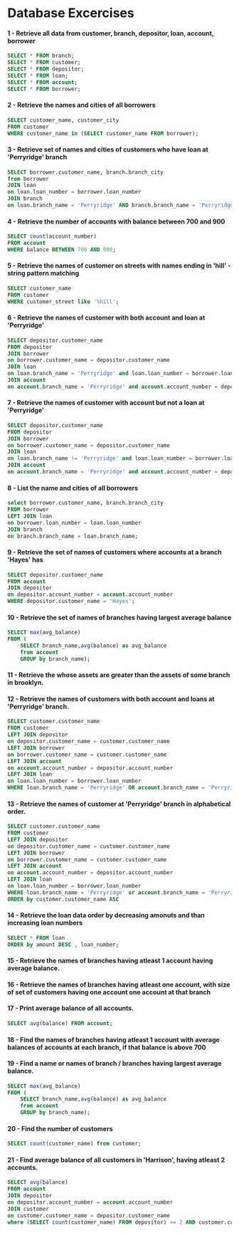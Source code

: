 # Database Excercises

#### 1 - Retrieve all data from customer, branch, depositor, loan, account, borrower
```sql
SELECT * FROM branch;
SELECT * FROM customer;
SELECT * FROM depositor;
SELECT * FROM loan;
SELECT * FROM account;
SELECT * FROM borrower;
```

#### 2 - Retrieve the names and cities of all borrowers
```sql
SELECT customer_name, customer_city
FROM customer
WHERE customer_name in (SELECT customer_name FROM borrower);
```


#### 3 - Retrieve set of names and cities of customers who have loan at 'Perryridge' branch
```sql
SELECT borrower.customer_name, branch.branch_city
from borrower
JOIN loan
on loan.loan_number = borrower.loan_number
JOIN branch
on loan.branch_name = 'Perryridge' AND branch.branch_name = 'Perryridge';
```


#### 4 - Retrieve the number of accounts with balance between 700 and 900
```sql
SELECT count(account_number)
FROM account
WHERE balance BETWEEN 700 AND 900;
```

#### 5 - Retrieve the names of customer on streets with names ending in 'hill' - string pattern matching
```sql
SELECT customer_name
FROM customer
WHERE customer_street like '%hill';
```

#### 6 - Retrieve the names of customer with both account and loan at 'Perryridge'  
```sql
SELECT depositor.customer_name
FROM depositor
JOIN borrower
on borrower.customer_name = depositor.customer_name
JOIN loan
on loan.branch_name = 'Perryridge' and loan.loan_number = borrower.loan_number
JOIN account
on account.branch_name = 'Perryridge' and account.account_number = depositor.account_number;
```

#### 7 - Retrieve the names of customer with account but not a loan at 'Perryridge'  
```sql
SELECT depositor.customer_name
FROM depositor
JOIN borrower
on borrower.customer_name = depositor.customer_name
JOIN loan
on loan.branch_name != 'Perryridge' and loan.loan_number = borrower.loan_number
JOIN account
on account.branch_name = 'Perryridge' and account.account_number = depositor.account_number;
```

#### 8 - List the name and cities of all borrowers
```sql
select borrower.customer_name, branch.branch_city
FROM borrower
LEFT JOIN loan
on borrower.loan_number = loan.loan_number
JOIN branch
on branch.branch_name = loan.branch_name;
```

#### 9 - Retrieve the set of names of customers where accounts at a branch 'Hayes' has
```sql
SELECT depositor.customer_name
FROM account
JOIN depositor
on depositor.account_number = account.account_number
WHERE depositor.customer_name = 'Hayes';
```

#### 10 - Retrieve the set of names of branches having largest average balance
```sql
SELECT max(avg_balance)
FROM (
	SELECT branch_name,avg(balance) as avg_balance
	from account
	GROUP by branch_name);
```
#### 11 - Retrieve the whose assets are greater than the assets of some branch in brooklyn.
#### 12 - Retrieve the names of customers with both account and loans at 'Perryridge' branch.
```sql
SELECT customer.customer_name
FROM customer
LEFT JOIN depositor
on depositor.customer_name = customer.customer_name
LEFT JOIN borrower
on borrower.customer_name = customer.customer_name
LEFT JOIN account
on account.account_number = depositor.account_number
LEFT JOIN loan
on loan.loan_number = borrower.loan_number
WHERE loan.branch_name = 'Perryridge' OR account.branch_name = 'Perryridge'
```

#### 13 - Retrieve the names of customer at 'Perryridge' branch in alphabetical order.
```sql
SELECT customer.customer_name
FROM customer
LEFT JOIN depositor
on depositor.customer_name = customer.customer_name
LEFT JOIN borrower
on borrower.customer_name = customer.customer_name
LEFT JOIN account
on account.account_number = depositor.account_number
LEFT JOIN loan
on loan.loan_number = borrower.loan_number
WHERE loan.branch_name = 'Perryridge' or account.branch_name = 'Perryridge'
ORDER by customer.customer_name ASC
```
#### 14 - Retrieve the loan data order by decreasing amonuts and than increasing loan numbers
```sql
SELECT * FROM loan
ORDER by amount DESC , loan_number;
```

#### 15 - Retrieve the names of branches having atleast 1 account having average balance.

#### 16 - Retrieve the names of branches having atleast one account, with size of set of customers having one account one account at that branch
#### 17 - Print average balance of all accounts.
```sql
SELECT avg(balance) FROM account;
```

#### 18 - Find the names of branches having atleast 1 account with average balances of accounts at each branch, if that balance is above 700
#### 19 - Find a name or names of branch / branches having largest average balance.
```sql
SELECT max(avg_balance)
FROM (
    SELECT branch_name,avg(balance) as avg_balance
    from account
    GROUP by branch_name);
```
#### 20 - Find the number of customers
```sql
SELECT count(customer_name) from customer;
```

#### 21 - Find average balance of all customers in 'Harrison', having atleast 2 accounts.
```sql
SELECT avg(balance)
FROM account
JOIN depositor
on depositor.account_number = account.account_number
JOIN customer
on customer.customer_name = depositor.customer_name
where (SELECT count(customer_name) FROM depositor) >= 2 AND customer.customer_city = 'Harrison';
```
